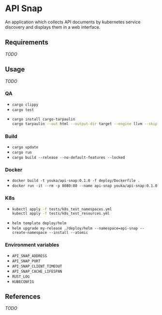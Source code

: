 # API Snap
An application which collects API documents by kubernetes service discovery and displays them in a web interface.

## Requirements
_TODO_

## Usage
_TODO_

### QA
* `cargo clippy`
* `cargo test`
* ```sh
  cargo install cargo-tarpaulin
  cargo tarpaulin --out html --output-dir target --engine llvm --skip-clean
  ```


### Build
* `cargo update`
* `cargo run`
* `cargo build --release --no-default-features --locked`

### Docker
* `docker build -t youka/api-snap:0.1.0 -f deploy/Dockerfile .`
* `docker run -it --rm -p 8080:80 --name api-snap youka/api-snap:0.1.0`

### K8s
* ```sh
  kubectl apply -f tests/k8s_test_namespaces.yml
  kubectl apply -f tests/k8s_test_resources.yml
  ```
* `helm template deploy/helm`
* `helm upgrade my-release ./deploy/helm --namespace=api-snap --create-namespace --install --atomic`

### Environment variables
* `API_SNAP_ADDRESS`
* `API_SNAP_PORT`
* `API_SNAP_CLIENT_TIMEOUT`
* `API_SNAP_CACHE_LIFESPAN`
* `RUST_LOG`
* `KUBECONFIG`

## References
_TODO_
